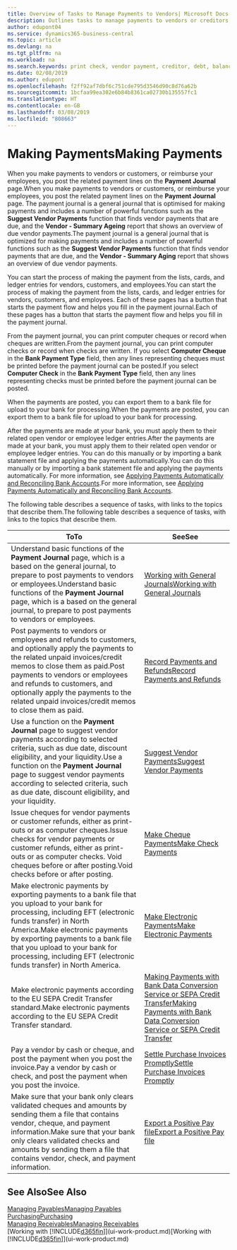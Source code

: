 ```yaml
---
title: Overview of Tasks to Manage Payments to Vendors| Microsoft Docs
description: Outlines tasks to manage payments to vendors or creditors, including posting payment lines and getting an overview of the balance due.
author: edupont04
ms.service: dynamics365-business-central
ms.topic: article
ms.devlang: na
ms.tgt_pltfrm: na
ms.workload: na
ms.search.keywords: print check, vendor payment, creditor, debt, balance due, AP
ms.date: 02/08/2019
ms.author: edupont
ms.openlocfilehash: f2ff92af7dbf6c751cde795d3546d90c8d76a62b
ms.sourcegitcommit: 1bcfaa99ea302e6b84b8361ca02730b135557fc1
ms.translationtype: HT
ms.contentlocale: en-GB
ms.lasthandoff: 03/08/2019
ms.locfileid: "808663"
---
```

# <a name="making-payments"></a><span data-ttu-id="69511-103">Making Payments</span><span class="sxs-lookup"><span data-stu-id="69511-103">Making Payments</span></span>

<span data-ttu-id="69511-104">When you make payments to vendors or customers, or reimburse your employees, you post the related payment lines on the **Payment Journal** page.</span><span class="sxs-lookup"><span data-stu-id="69511-104">When you make payments to vendors or customers, or reimburse your employees, you post the related payment lines on the **Payment Journal** page.</span></span> <span data-ttu-id="69511-105">The payment journal is a general journal that is optimised for making payments and includes a number of powerful functions such as the **Suggest Vendor Payments** function that finds vendor payments that are due, and the **Vendor - Summary Ageing** report that shows an overview of due vendor payments.</span><span class="sxs-lookup"><span data-stu-id="69511-105">The payment journal is a general journal that is optimized for making payments and includes a number of powerful functions such as the **Suggest Vendor Payments** function that finds vendor payments that are due, and the **Vendor - Summary Aging** report that shows an overview of due vendor payments.</span></span>  

<span data-ttu-id="69511-106">You can start the process of making the payment from the lists, cards, and ledger entries for vendors, customers, and employees.</span><span class="sxs-lookup"><span data-stu-id="69511-106">You can start the process of making the payment from the lists, cards, and ledger entries for vendors, customers, and employees.</span></span> <span data-ttu-id="69511-107">Each of these pages has a button that starts the payment flow and helps you fill in the payment journal.</span><span class="sxs-lookup"><span data-stu-id="69511-107">Each of these pages has a button that starts the payment flow and helps you fill in the payment journal.</span></span>  

<span data-ttu-id="69511-108">From the payment journal, you can print computer cheques or record when cheques are written.</span><span class="sxs-lookup"><span data-stu-id="69511-108">From the payment journal, you can print computer checks or record when checks are written.</span></span> <span data-ttu-id="69511-109">If you select **Computer Cheque** in the **Bank Payment Type** field, then any lines representing cheques must be printed before the payment journal can be posted.</span><span class="sxs-lookup"><span data-stu-id="69511-109">If you select **Computer Check** in the **Bank Payment Type** field, then any lines representing checks must be printed before the payment journal can be posted.</span></span>

<span data-ttu-id="69511-110">When the payments are posted, you can export them to a bank file for upload to your bank for processing.</span><span class="sxs-lookup"><span data-stu-id="69511-110">When the payments are posted, you can export them to a bank file for upload to your bank for processing.</span></span>

<span data-ttu-id="69511-111">After the payments are made at your bank, you must apply them to their related open vendor or employee ledger entries.</span><span class="sxs-lookup"><span data-stu-id="69511-111">After the payments are made at your bank, you must apply them to their related open vendor or employee ledger entries.</span></span> <span data-ttu-id="69511-112">You can do this manually or by importing a bank statement file and applying the payments automatically.</span><span class="sxs-lookup"><span data-stu-id="69511-112">You can do this manually or by importing a bank statement file and applying the payments automatically.</span></span> <span data-ttu-id="69511-113">For more information, see [Applying Payments Automatically and Reconciling Bank Accounts](receivables-apply-payments-auto-reconcile-bank-accounts.md).</span><span class="sxs-lookup"><span data-stu-id="69511-113">For more information, see [Applying Payments Automatically and Reconciling Bank Accounts](receivables-apply-payments-auto-reconcile-bank-accounts.md).</span></span>

<span data-ttu-id="69511-114">The following table describes a sequence of tasks, with links to the topics that describe them.</span><span class="sxs-lookup"><span data-stu-id="69511-114">The following table describes a sequence of tasks, with links to the topics that describe them.</span></span>

| <span data-ttu-id="69511-115">To</span><span class="sxs-lookup"><span data-stu-id="69511-115">To</span></span> | <span data-ttu-id="69511-116">See</span><span class="sxs-lookup"><span data-stu-id="69511-116">See</span></span> |
| --- | --- |
|<span data-ttu-id="69511-117">Understand basic functions of the **Payment Journal** page, which is a based on the general journal, to prepare to post payments to vendors or employees.</span><span class="sxs-lookup"><span data-stu-id="69511-117">Understand basic functions of the **Payment Journal** page, which is a based on the general journal, to prepare to post payments to vendors or employees.</span></span>|[<span data-ttu-id="69511-118">Working with General Journals</span><span class="sxs-lookup"><span data-stu-id="69511-118">Working with General Journals</span></span>](ui-work-general-journals.md)|
|<span data-ttu-id="69511-119">Post payments to vendors or employees and refunds to customers, and optionally apply the payments to the related unpaid invoices/credit memos to close them as paid.</span><span class="sxs-lookup"><span data-stu-id="69511-119">Post payments to vendors or employees and refunds to customers, and optionally apply the payments to the related unpaid invoices/credit memos to close them as paid.</span></span>|[<span data-ttu-id="69511-120">Record Payments and Refunds</span><span class="sxs-lookup"><span data-stu-id="69511-120">Record Payments and Refunds</span></span>](payables-how-post-payments-refunds.md)|
| <span data-ttu-id="69511-121">Use a function on the **Payment Journal** page to suggest vendor payments according to selected criteria, such as due date, discount eligibility, and your liquidity.</span><span class="sxs-lookup"><span data-stu-id="69511-121">Use a function on the **Payment Journal** page to suggest vendor payments according to selected criteria, such as due date, discount eligibility, and your liquidity.</span></span> |[<span data-ttu-id="69511-122">Suggest Vendor Payments</span><span class="sxs-lookup"><span data-stu-id="69511-122">Suggest Vendor Payments</span></span>](payables-how-suggest-vendor-payments.md) |
| <span data-ttu-id="69511-123">Issue cheques for vendor payments or customer refunds, either as print-outs or as computer cheques.</span><span class="sxs-lookup"><span data-stu-id="69511-123">Issue checks for vendor payments or customer refunds, either as print-outs or as computer checks.</span></span> <span data-ttu-id="69511-124">Void cheques before or after posting.</span><span class="sxs-lookup"><span data-stu-id="69511-124">Void checks before or after posting.</span></span> |[<span data-ttu-id="69511-125">Make Cheque Payments</span><span class="sxs-lookup"><span data-stu-id="69511-125">Make Check Payments</span></span>](payables-how-work-checks.md) |
|<span data-ttu-id="69511-126">Make electronic payments by exporting payments to a bank file that you upload to your bank for processing, including EFT (electronic funds transfer) in North America.</span><span class="sxs-lookup"><span data-stu-id="69511-126">Make electronic payments by exporting payments to a bank file that you upload to your bank for processing, including EFT (electronic funds transfer) in North America.</span></span> |[<span data-ttu-id="69511-127">Make Electronic Payments</span><span class="sxs-lookup"><span data-stu-id="69511-127">Make Electronic Payments</span></span>](payables-how-export-payments-bank-file.md)|
|<span data-ttu-id="69511-128">Make electronic payments according to the EU SEPA Credit Transfer standard.</span><span class="sxs-lookup"><span data-stu-id="69511-128">Make electronic payments according to the EU SEPA Credit Transfer standard.</span></span>|[<span data-ttu-id="69511-129">Making Payments with Bank Data Conversion Service or SEPA Credit Transfer</span><span class="sxs-lookup"><span data-stu-id="69511-129">Making Payments with Bank Data Conversion Service or SEPA Credit Transfer</span></span>](finance-make-payments-with-bank-data-conversion-service-or-sepa-credit-transfer.md)|
| <span data-ttu-id="69511-130">Pay a vendor by cash or cheque, and post the payment when you post the invoice.</span><span class="sxs-lookup"><span data-stu-id="69511-130">Pay a vendor by cash or check, and post the payment when you post the invoice.</span></span> |[<span data-ttu-id="69511-131">Settle Purchase Invoices Promptly</span><span class="sxs-lookup"><span data-stu-id="69511-131">Settle Purchase Invoices Promptly</span></span>](finance-how-to-settle-purchase-invoices-promptly.md) |
| <span data-ttu-id="69511-132">Make sure that your bank only clears validated cheques and amounts by sending them a file that contains vendor, cheque, and payment information.</span><span class="sxs-lookup"><span data-stu-id="69511-132">Make sure that your bank only clears validated checks and amounts by sending them a file that contains vendor, check, and payment information.</span></span> |[<span data-ttu-id="69511-133">Export a Positive Pay file</span><span class="sxs-lookup"><span data-stu-id="69511-133">Export a Positive Pay file</span></span>](finance-how-positive-pay.md) |

## <a name="see-also"></a><span data-ttu-id="69511-134">See Also</span><span class="sxs-lookup"><span data-stu-id="69511-134">See Also</span></span>
[<span data-ttu-id="69511-135">Managing Payables</span><span class="sxs-lookup"><span data-stu-id="69511-135">Managing Payables</span></span>](payables-manage-payables.md)  
[<span data-ttu-id="69511-136">Purchasing</span><span class="sxs-lookup"><span data-stu-id="69511-136">Purchasing</span></span>](purchasing-manage-purchasing.md)  
[<span data-ttu-id="69511-137">Managing Receivables</span><span class="sxs-lookup"><span data-stu-id="69511-137">Managing Receivables</span></span>](receivables-manage-receivables.md)  
<span data-ttu-id="69511-138">[Working with [!INCLUDE[d365fin](includes/d365fin_md.md)]](ui-work-product.md)</span><span class="sxs-lookup"><span data-stu-id="69511-138">[Working with [!INCLUDE[d365fin](includes/d365fin_md.md)]](ui-work-product.md)</span></span>  
